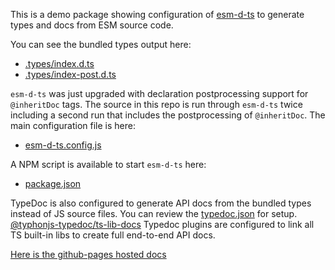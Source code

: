 This is a demo package showing configuration of [esm-d-ts](https://www.npmjs.com/package/@typhonjs-build-test/esm-d-ts)
to generate types and docs from ESM source code.

You can see the bundled types output here:

- [.types/index.d.ts](https://github.com/typhonjs-fvtt-scratch/esm-d-ts-demo/blob/main/.types/index.d.ts)
- [.types/index-post.d.ts](https://github.com/typhonjs-fvtt-scratch/esm-d-ts-demo/blob/main/.types/index-post.d.ts)

`esm-d-ts` was just upgraded with declaration postprocessing support for `@inheritDoc` tags. The source in this repo 
is run through `esm-d-ts` twice including a second run that includes the postprocessing of `@inheritDoc`. The 
main configuration file is here:

- [esm-d-ts.config.js](https://github.com/typhonjs-fvtt-scratch/esm-d-ts-demo/blob/main/esm-d-ts.config.js)

A NPM script is available to start `esm-d-ts` here:

- [package.json](https://github.com/typhonjs-fvtt-scratch/esm-d-ts-demo/blob/main/package.json#L19)

TypeDoc is also configured to generate API docs from the bundled types instead of JS source files. You can review
the [typedoc.json](https://github.com/typhonjs-fvtt-scratch/esm-d-ts-demo/tree/main/config) for setup. [@typhonjs-typedoc/ts-lib-docs](https://www.npmjs.com/package/@typhonjs-typedoc/ts-lib-docs) Typedoc
plugins are configured to link all TS built-in libs to create full end-to-end API docs.

[Here is the github-pages hosted docs](https://typhonjs-fvtt-scratch.github.io/esm-d-ts-demo/)
